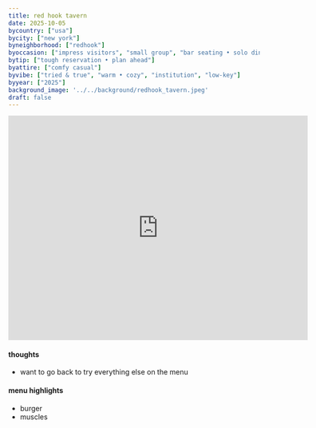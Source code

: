```yaml
---
title: red hook tavern
date: 2025-10-05
bycountry: ["usa"]
bycity: ["new york"]
byneighborhood: ["redhook"]
byoccasion: ["impress visitors", "small group", "bar seating • solo dining"]
bytip: ["tough reservation • plan ahead"]
byattire: ["comfy casual"]
byvibe: ["tried & true", "warm • cozy", "institution", "low-key"]
byyear: ["2025"]
background_image: '../../background/redhook_tavern.jpeg'
draft: false
---
```


<iframe src="https://www.google.com/maps/embed?pb=!1m18!1m12!1m3!1d3025.823371218968!2d-74.01463982335922!3d40.67786057139886!2m3!1f0!2f0!3f0!3m2!1i1024!2i768!4f13.1!3m3!1m2!1s0x89c25b9495de42bf%3A0xdfa3fb7f5aea4bad!2sRed%20Hook%20Tavern!5e0!3m2!1sen!2sus!4v1761106448886!5m2!1sen!2sus" width="600" height="450" style="border:0;" allowfullscreen="" loading="lazy" referrerpolicy="no-referrer-when-downgrade"></iframe>

#### thoughts

* want to go back to try everything else on the menu

#### menu highlights

* burger
* muscles
